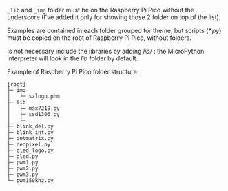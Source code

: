 `_lib` and `_img` folder must be on the Raspberry Pi Pico without the underscore (I've added it only for showing those 2 folder on top of the list).  

Examples are contained in each folder grouped for theme, but scripts (_*.py_) must be copied on the root of Raspberry Pi Pico, without folders.

Is not necessary include the libraries by adding _lib/_ : the MicroPython interpreter will look in the _lib_ folder by default.

Example of Raspberry Pi Pico folder structure:
```
[root]
├─ img
│   └─ szlogo.pbm
├─ lib
│   ├─ max7219.py
│   ├─ ssd1306.py
│   └─ 
├─ blink_del.py
├─ blink_int.py
├─ dotmatrix.py
├─ neopixel.py
├─ oled_logo.py
├─ oled.py
├─ pwm1.py
├─ pwm2.py
├─ pwm3.py
└─ pwm150khz.py
```